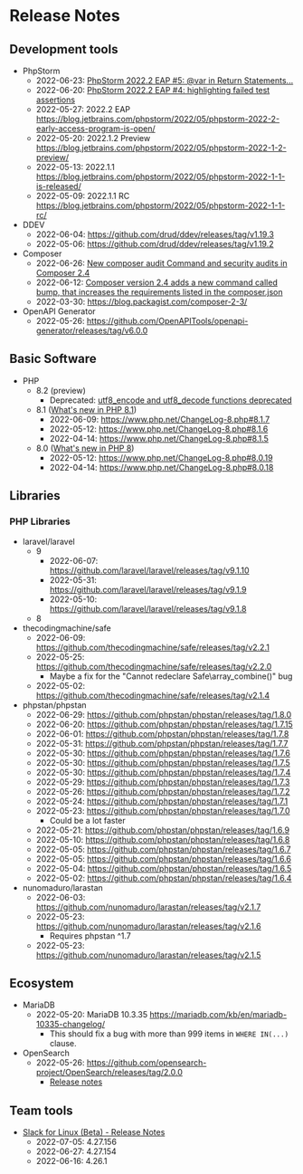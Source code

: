 # Release Notes

## Development tools

* PhpStorm
  * 2022-06-23: [PhpStorm 2022.2 EAP #5: @var in Return Statements...](https://blog.jetbrains.com/phpstorm/2022/06/phpstorm-2022-2-eap-5/)
  * 2022-06-20: [PhpStorm 2022.2 EAP #4: highlighting failed test assertions](https://blog.jetbrains.com/phpstorm/2022/06/phpstorm-2022-2-eap-4/)
  * 2022-05-27: 2022.2 EAP https://blog.jetbrains.com/phpstorm/2022/05/phpstorm-2022-2-early-access-program-is-open/
  * 2022-05-20: 2022.1.2 Preview https://blog.jetbrains.com/phpstorm/2022/05/phpstorm-2022-1-2-preview/
  * 2022-05-13: 2022.1.1 https://blog.jetbrains.com/phpstorm/2022/05/phpstorm-2022-1-1-is-released/
  * 2022-05-09: 2022.1.1 RC https://blog.jetbrains.com/phpstorm/2022/05/phpstorm-2022-1-1-rc/
* DDEV
  * 2022-06-04: https://github.com/drud/ddev/releases/tag/v1.19.3
  * 2022-05-06: https://github.com/drud/ddev/releases/tag/v1.19.2
* Composer
  * 2022-06-26: [New composer audit Command and security audits in Composer 2.4](https://php.watch/articles/composer-audit)
  * 2022-06-12: [Composer version 2.4 adds a new command called bump, that increases the requirements listed in the composer.json](https://php.watch/articles/composer-bump)
  * 2022-03-30: https://blog.packagist.com/composer-2-3/
* OpenAPI Generator
  * 2022-05-26: https://github.com/OpenAPITools/openapi-generator/releases/tag/v6.0.0

## Basic Software

* PHP
  * 8.2 (preview)
    * Deprecated: [utf8_encode and utf8_decode functions deprecated](https://php.watch/versions/8.2/utf8_encode-utf8_decode-deprecated)
  * 8.1 ([What's new in PHP 8.1](https://stitcher.io/blog/new-in-php-81))
    * 2022-06-09: https://www.php.net/ChangeLog-8.php#8.1.7
    * 2022-05-12: https://www.php.net/ChangeLog-8.php#8.1.6
    * 2022-04-14: https://www.php.net/ChangeLog-8.php#8.1.5
  * 8.0 ([What's new in PHP 8](https://stitcher.io/blog/new-in-php-8))
    * 2022-05-12: https://www.php.net/ChangeLog-8.php#8.0.19
    * 2022-04-14: https://www.php.net/ChangeLog-8.php#8.0.18

## Libraries

### PHP Libraries

* laravel/laravel
  * 9
    * 2022-06-07: https://github.com/laravel/laravel/releases/tag/v9.1.10
    * 2022-05-31: https://github.com/laravel/laravel/releases/tag/v9.1.9
    * 2022-05-10: https://github.com/laravel/laravel/releases/tag/v9.1.8
  * 8
* thecodingmachine/safe
  * 2022-06-09: https://github.com/thecodingmachine/safe/releases/tag/v2.2.1
  * 2022-05-25: https://github.com/thecodingmachine/safe/releases/tag/v2.2.0
    * Maybe a fix for the "Cannot redeclare Safe\array_combine()" bug
  * 2022-05-02: https://github.com/thecodingmachine/safe/releases/tag/v2.1.4
* phpstan/phpstan
  * 2022-06-29: https://github.com/phpstan/phpstan/releases/tag/1.8.0
  * 2022-06-20: https://github.com/phpstan/phpstan/releases/tag/1.7.15
  * 2022-06-01: https://github.com/phpstan/phpstan/releases/tag/1.7.8
  * 2022-05-31: https://github.com/phpstan/phpstan/releases/tag/1.7.7
  * 2022-05-30: https://github.com/phpstan/phpstan/releases/tag/1.7.6
  * 2022-05-30: https://github.com/phpstan/phpstan/releases/tag/1.7.5
  * 2022-05-30: https://github.com/phpstan/phpstan/releases/tag/1.7.4
  * 2022-05-29: https://github.com/phpstan/phpstan/releases/tag/1.7.3
  * 2022-05-26: https://github.com/phpstan/phpstan/releases/tag/1.7.2
  * 2022-05-24: https://github.com/phpstan/phpstan/releases/tag/1.7.1
  * 2022-05-23: https://github.com/phpstan/phpstan/releases/tag/1.7.0
    * Could be a lot faster
  * 2022-05-21: https://github.com/phpstan/phpstan/releases/tag/1.6.9
  * 2022-05-10: https://github.com/phpstan/phpstan/releases/tag/1.6.8
  * 2022-05-05: https://github.com/phpstan/phpstan/releases/tag/1.6.7
  * 2022-05-05: https://github.com/phpstan/phpstan/releases/tag/1.6.6
  * 2022-05-04: https://github.com/phpstan/phpstan/releases/tag/1.6.5
  * 2022-05-02: https://github.com/phpstan/phpstan/releases/tag/1.6.4
* nunomaduro/larastan
  * 2022-06-03: https://github.com/nunomaduro/larastan/releases/tag/v2.1.7
  * 2022-05-23: https://github.com/nunomaduro/larastan/releases/tag/v2.1.6
    * Requires phpstan ^1.7
  * 2022-05-23: https://github.com/nunomaduro/larastan/releases/tag/v2.1.5

## Ecosystem

 * MariaDB
   * 2022-05-20: MariaDB 10.3.35 https://mariadb.com/kb/en/mariadb-10335-changelog/
     * This should fix a bug with more than 999 items in `WHERE IN(...)` clause.
 * OpenSearch
   * 2022-05-26: https://github.com/opensearch-project/OpenSearch/releases/tag/2.0.0
     * [Release notes](https://github.com/opensearch-project/OpenSearch/blob/main/release-notes/opensearch.release-notes-2.0.0.md)

## Team tools
  * [Slack for Linux (Beta) - Release Notes](https://slack.com/release-notes/linux)
    * 2022-07-05: 4.27.156
    * 2022-06-27: 4.27.154
    * 2022-06-16: 4.26.1
